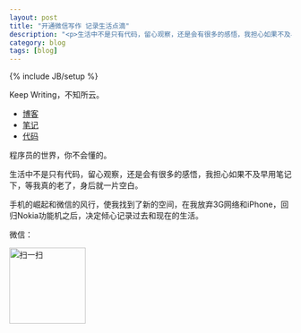 ```yaml
---
layout: post
title: "开通微信写作 记录生活点滴"
description: "<p>生活中不是只有代码，留心观察，还是会有很多的感悟，我担心如果不及早用笔记下，等我真的老了，身后就一片空白。</p><p>手机的崛起和微信的风行，使我找到了新的空间，在我放弃3G网络和iPhone，回归Nokia功能机之后，决定倾心记录过去和现在的生活。</p>"
category: blog
tags: [blog]
---
```

{% include JB/setup %}

Keep Writing，不知所云。

* [博客](http://chenzixin.com/)
* [笔记](http://christen.cn/)
* [代码](https://gist.github.com/chenzixin/)

程序员的世界，你不会懂的。

生活中不是只有代码，留心观察，还是会有很多的感悟，我担心如果不及早用笔记下，等我真的老了，身后就一片空白。

手机的崛起和微信的风行，使我找到了新的空间，在我放弃3G网络和iPhone，回归Nokia功能机之后，决定倾心记录过去和现在的生活。

微信：

<img src="http://chenzixin.com/static/img/wechat.jpg" width="136px" height="136px" alt="扫一扫">

